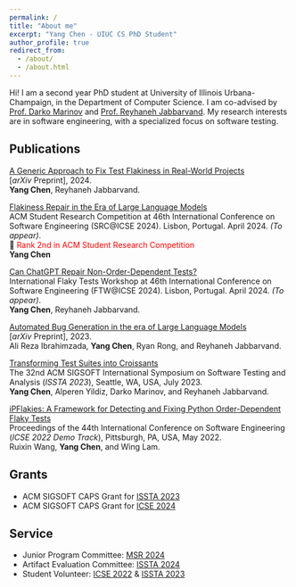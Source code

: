 ```yaml
---
permalink: /
title: "About me"
excerpt: "Yang Chen - UIUC CS PhD Student"
author_profile: true
redirect_from: 
  - /about/
  - /about.html
---
```

Hi! I am a second year PhD student at University of Illinois Urbana-Champaign, in the Department of Computer Science. I am co-advised by [Prof. Darko Marinov](https://mir.cs.illinois.edu/marinov/) and [Prof. Reyhaneh Jabbarvand](https://reyhaneh.cs.illinois.edu). My research interests are in software engineering, with a specialized focus on software testing.

Publications
-----
[A Generic Approach to Fix Test Flakiness in Real-World Projects](https://arxiv.org/pdf/2404.09398)  
[*arXiv* Preprint], 2024.  
**Yang Chen**, Reyhaneh Jabbarvand. 

[Flakiness Repair in the Era of Large Language Models](https://conf.researchr.org/details/icse-2024/icse-2024-SRC/6/Flakiness-Repair-in-the-Era-of-Large-Language-Models)  
ACM Student Research Competition at 46th International Conference on Software Engineering (SRC@ICSE 2024). Lisbon, Portugal. April 2024. *(To appear)*.  
🏅 <span style="color:red;">Rank 2nd in ACM Student Research Competition</span>  
**Yang Chen**

[Can ChatGPT Repair Non-Order-Dependent Tests?](https://conf.researchr.org/details/icse-2024/ftw-2024-papers/7/Can-ChatGPT-Repair-Non-Order-Dependent-Tests-)  
International Flaky Tests Workshop at 46th International Conference on Software Engineering (FTW@ICSE 2024). Lisbon, Portugal. April 2024. *(To appear)*.  
**Yang Chen**, Reyhaneh Jabbarvand.

[Automated Bug Generation in the era of Large Language Models](https://arxiv.org/abs/2310.02407)  
[*arXiv* Preprint], 2023.  
Ali Reza Ibrahimzada, **Yang Chen**, Ryan Rong, and Reyhaneh Jabbarvand.

[Transforming Test Suites into Croissants](../files/ChenETAL23Croissants.pdf)   
The 32nd ACM SIGSOFT International Symposium on Software Testing and Analysis (*ISSTA 2023*), Seattle, WA, USA, July 2023.    
**Yang Chen**, Alperen Yildiz, Darko Marinov, and Reyhaneh Jabbarvand.  

[iPFlakies: A Framework for Detecting and Fixing Python Order-Dependent Flaky Tests](../files/WangETAL22iPFlakies.pdf)  
Proceedings of the 44th International Conference on Software Engineering (*ICSE 2022 Demo Track*), Pittsburgh, PA, USA, May 2022.  
Ruixin Wang, **Yang Chen**, and Wing Lam.

<!-- Talks
-----
- Transforming Test Suites into Croissants. ISSTA'23 (Seattle, WA, USA, July 2023). -->

Grants
----
- ACM SIGSOFT CAPS Grant for [ISSTA 2023](https://conf.researchr.org/home/issta-2023)
- ACM SIGSOFT CAPS Grant for [ICSE 2024](https://conf.researchr.org/home/icse-2024)

Service
-----
- Junior Program Committee: [MSR 2024](https://2024.msrconf.org) 
- Artifact Evaluation Committee: [ISSTA 2024](https://conf.researchr.org/home/issta-2024) 
- Student Volunteer: [ICSE 2022](https://conf.researchr.org/home/icse-2022) & [ISSTA 2023](https://conf.researchr.org/home/issta-2023) 